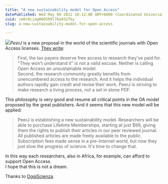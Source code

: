 ```yaml
---
title: "A new sustainability model for Open Access"
datePublished: Wed May 09 2012 10:12:00 GMT+0000 (Coordinated Universal Time)
cuid: cm8r8cjag000509l76a932fky
slug: a-new-sustainability-model-for-open-access

---
```



![](https://cdn.hashnode.com/res/hashnode/image/upload/v1743072476287/536df3cf-f48e-4514-b5a3-a7c4550eab2e.jpeg)_PeerJ_ is a new proposal in the world of the scientific journals with Open Access licenses. [They write](http://peerj.com/r/xm1Gw):

> First, the tax payers deserve free access to research they've paid for. "They won't understand it" is not a valid excuse. Neither is calling Open Access an unsustainable model.  
> Second, the research community greatly benefits from unencumbered access to the research. And it helps the individual authors rapidly gain credit and revise their work. PeerJ is striving to make research a living process, not a set in stone PDF.

This philosophy is very good and resume all critical points in the OA model proposed by the great publishers. And it seems that this new model will be applied:

> PeerJ is establishing a new sustainability model. Researchers will be able to purchase Lifetime Memberships, starting at just $99, giving them the rights to publish their articles in our peer reviewed journal. All published articles are made freely available to the public. Subscription fees made sense in a pre-Internet world, but now they just slow the progress of science. It's time to change that.

In this way each researchers, also in Africa, for example, can afford to support Open Access.  
I hope that this is not a dream.  
  
Thanks to [OggiScienza](https://twitter.com/#!/OggiScienza).